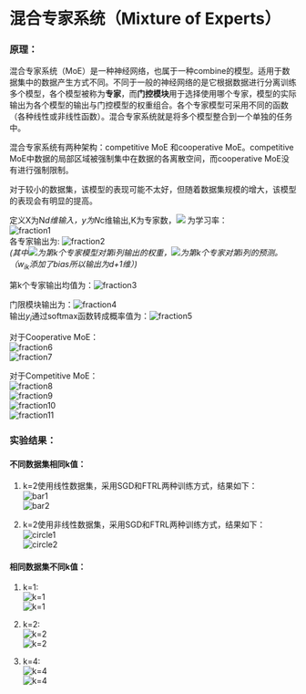 # 混合专家系统（Mixture of Experts）

### **原理：**
混合专家系统（MoE）是一种神经网络，也属于一种combine的模型。适用于数据集中的数据产生方式不同。不同于一般的神经网络的是它根据数据进行分离训练多个模型，各个模型被称为**专家**，而**门控模块**用于选择使用哪个专家，模型的实际输出为各个模型的输出与门控模型的权重组合。各个专家模型可采用不同的函数（各种线性或非线性函数）。混合专家系统就是将多个模型整合到一个单独的任务中。 <br>

混合专家系统有两种架构：competitive MoE 和cooperative MoE。competitive MoE中数据的局部区域被强制集中在数据的各离散空间，而cooperative MoE没有进行强制限制。<br>

对于较小的数据集，该模型的表现可能不太好，但随着数据集规模的增大，该模型的表现会有明显的提高。

定义X为N*d维输入，y为N*c维输出,K为专家数，![](http://latex.codecogs.com/gif.latex?\\lambda) 为学习率：<br>
![fraction1](https://github.com/danielgy/TensorFlow_toturial/blob/master/MoE/images/MOE_1.gif?raw=true) <br>
 各专家输出为:   ![fraction2](https://github.com/danielgy/TensorFlow_toturial/blob/master/MoE/images/MOE_2.gif?raw=true) <br>
*(其中![](http://latex.codecogs.com/gif.latex?\w_{ik})为第k个专家模型对第i列输出的权重，![](http://latex.codecogs.com/gif.latex?\V_{ik})为第k个专家对第i列的预测。（$w_{ik}$添加了bias所以输出为d+1维）)*

第k个专家输出均值为：![fraction3](https://github.com/danielgy/TensorFlow_toturial/blob/master/MoE/images/MOE_3.gif?raw=true) <br>

门限模块输出为：![fraction4](https://github.com/danielgy/TensorFlow_toturial/blob/master/MoE/images/MOE_4.gif?raw=true) <br>
输出$y_i$通过softmax函数转成概率值为：![fraction5](https://github.com/danielgy/TensorFlow_toturial/blob/master/MoE/images/MOE_5.gif?raw=true) <br>

对于Cooperative MoE：<br>
![fraction6](https://github.com/danielgy/TensorFlow_toturial/blob/master/MoE/images/MOE_6.gif?raw=true) <br>
![fraction7](https://github.com/danielgy/TensorFlow_toturial/blob/master/MoE/images/moe_7.gif?raw=true) <br>

对于Competitive MoE：<br>
![fraction8](https://github.com/danielgy/TensorFlow_toturial/blob/master/MoE/images/moe_8.gif?raw=true) <br>
![fraction9](https://github.com/danielgy/TensorFlow_toturial/blob/master/MoE/images/MOE_9.gif?raw=true) <br>
![fraction10](https://github.com/danielgy/TensorFlow_toturial/blob/master/MoE/images/moe_10.gif?raw=true) <br>
![fraction11](https://github.com/danielgy/TensorFlow_toturial/blob/master/MoE/images/moe_11.gif?raw=true) <br>


### **实验结果：**

#### **不同数据集相同k值：**<br>
1. k=2使用线性数据集，采用SGD和FTRL两种训练方式，结果如下：<br>
![bar1](https://github.com/danielgy/TensorFlow_toturial/blob/master/MoE/images/bat_result1.png?raw=true) <br>
![bar2](https://github.com/danielgy/TensorFlow_toturial/blob/master/MoE/images/bat_result2.png?raw=true) <br>

2. k=2使用非线性数据集，采用SGD和FTRL两种训练方式，结果如下：<br>
![circle1](https://github.com/danielgy/TensorFlow_toturial/blob/master/MoE/images/circle_result1.png?raw=true) <br>
![circle2](https://github.com/danielgy/TensorFlow_toturial/blob/master/MoE/images/circle_result2.png?raw=true) <br>


#### **相同数据集不同k值：**<br>
1. k=1:<br>
![k=1](https://github.com/danielgy/TensorFlow_toturial/blob/master/MoE/images/circle_k=1_2.png?raw=true) <br>
![k=1](https://github.com/danielgy/TensorFlow_toturial/blob/master/MoE/images/circle_k=1_1.png?raw=true) <br>

2. k=2:<br>
![k=2](https://github.com/danielgy/TensorFlow_toturial/blob/master/MoE/images/circle_k=2_1.png?raw=true) <br>
![k=2](https://github.com/danielgy/TensorFlow_toturial/blob/master/MoE/images/circle_k=2_2.png?raw=true) <br>

3. k=4:<br>
![k=4](https://github.com/danielgy/TensorFlow_toturial/blob/master/MoE/images/circle_k=4_1.png?raw=true) <br>
![k=4](https://github.com/danielgy/TensorFlow_toturial/blob/master/MoE/images/circle_k=4_2.png?raw=true) <br>
